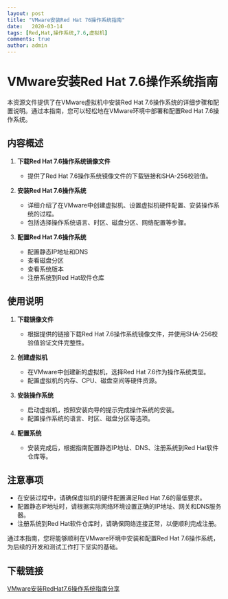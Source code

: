 ```yaml
---
layout: post
title: "VMware安装Red Hat 76操作系统指南"
date:   2020-03-14
tags: [Red,Hat,操作系统,7.6,虚拟机]
comments: true
author: admin
---
```

# VMware安装Red Hat 7.6操作系统指南

本资源文件提供了在VMware虚拟机中安装Red Hat 7.6操作系统的详细步骤和配置说明。通过本指南，您可以轻松地在VMware环境中部署和配置Red Hat 7.6操作系统。

## 内容概述

1. **下载Red Hat 7.6操作系统镜像文件**
   - 提供了Red Hat 7.6操作系统镜像文件的下载链接和SHA-256校验值。

2. **安装Red Hat 7.6操作系统**
   - 详细介绍了在VMware中创建虚拟机、设置虚拟机硬件配置、安装操作系统的过程。
   - 包括选择操作系统语言、时区、磁盘分区、网络配置等步骤。

3. **配置Red Hat 7.6操作系统**
   - 配置静态IP地址和DNS
   - 查看磁盘分区
   - 查看系统版本
   - 注册系统到Red Hat软件仓库

## 使用说明

1. **下载镜像文件**
   - 根据提供的链接下载Red Hat 7.6操作系统镜像文件，并使用SHA-256校验值验证文件完整性。

2. **创建虚拟机**
   - 在VMware中创建新的虚拟机，选择Red Hat 7.6作为操作系统类型。
   - 配置虚拟机的内存、CPU、磁盘空间等硬件资源。

3. **安装操作系统**
   - 启动虚拟机，按照安装向导的提示完成操作系统的安装。
   - 配置操作系统的语言、时区、磁盘分区等选项。

4. **配置系统**
   - 安装完成后，根据指南配置静态IP地址、DNS、注册系统到Red Hat软件仓库等。

## 注意事项

- 在安装过程中，请确保虚拟机的硬件配置满足Red Hat 7.6的最低要求。
- 配置静态IP地址时，请根据实际网络环境设置正确的IP地址、网关和DNS服务器。
- 注册系统到Red Hat软件仓库时，请确保网络连接正常，以便顺利完成注册。

通过本指南，您将能够顺利在VMware环境中安装和配置Red Hat 7.6操作系统，为后续的开发和测试工作打下坚实的基础。

## 下载链接

[VMware安装RedHat7.6操作系统指南分享](https://pan.quark.cn/s/127b76e44841)
